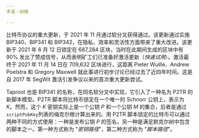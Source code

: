 ```yaml
---
术语：树根

---
```

比特币协议的重大更新，于 2021 年 11 月通过软分叉获得通过。该更新通过实施 BIP340、BIP341 和 BIP342，在隐私、效率和灵活性方面带来了重大改进。该更新于 2021 年 6 月 12 日锁定在 687,284 区块，当时在此期间生成的区块中有 90% 发出了赞成信号，从而表明矿工们已准备好激活更新（*快速试用*）。激活最终于 2021 年 11 月 14 日在 709,632 区块进行，这距离 Pieter Wuille、Andrew Poelstra 和 Gregory Maxwell 就此事进行初步讨论已经过去了近四年时间。这是自 2017 年 SegWit 激活引发争议以来的首次重大更新尝试。

Taproot 也是 BIP341 的名称，在同名软分叉中实现，它引入了一种名为 P2TR 的新脚本模型。P2TR 脚本将比特币锁定在一个唯一的 Schnorr 公钥上，表示为 $K$。然而，这个 $K$ 密钥实际上是一个公钥 $P$ 和一个公钥 $M$ 的集合，后者是通过`scriptPubKey`列表的梅克尔根计算出来的。用 P2TR 脚本锁定的比特币可以通过两种不同的方式使用：一种是发布公钥 $P$ 的签名，另一种是满足默克尔树中包含的脚本之一。第一种方式称为 "*密钥路径*"，第二种方式称为 "*脚本路径*"。